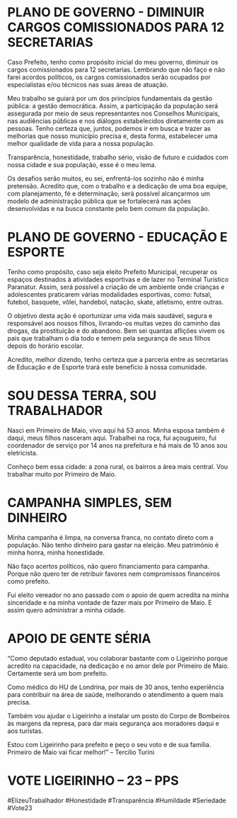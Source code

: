 # PLANO DE GOVERNO - DIMINUIR CARGOS COMISSIONADOS PARA 12 SECRETARIAS 
Caso Prefeito, tenho como propósito inicial do meu governo, diminuir os cargos comissionados para 12 secretarias. Lembrando que não faço e não farei acordos políticos, os cargos comissionados serão ocupados por especialistas e/ou técnicos nas suas áreas de atuação.

Meu trabalho se guiará por um dos princípios fundamentais da gestão pública: a gestão democrática. Assim, a participação da população será assegurada por meio de seus representantes nos Conselhos Municipais, nas audiências públicas e nos diálogos estabelecidos diretamente com as pessoas. Tenho certeza que, juntos, podemos ir em busca e trazer as melhorias que nosso município precisa e, desta forma, estabelecer uma melhor qualidade de vida para a nossa população.

Transparência, honestidade, trabalho sério, visão de futuro e cuidados com nossa cidade e sua população, esse é o meu lema.

Os desafios serão muitos, eu sei, enfrentá-los sozinho não é minha pretensão. Acredito que, com o trabalho e a dedicação de uma boa equipe, com planejamento, fé e determinação, será possível alcançarmos um modelo de administração pública que se fortalecerá nas ações desenvolvidas e na busca constante pelo bem comum da população.


# PLANO DE GOVERNO - EDUCAÇÃO E ESPORTE
Tenho como propósito, caso seja eleito Prefeito Municipal, recuperar os espaços destinados à atividades esportivas e de lazer no Terminal Turístico Paranatur. Assim, será possível a criação de um ambiente onde crianças e adolescentes praticarem várias modalidades esportivas, como: futsal, futebol, basquete, vôlei, handebol, natação, skate, atletismo, entre outras.

O objetivo desta ação é oportunizar uma vida mais saudável, segura e responsável aos nossos filhos, livrando-os muitas vezes do caminho das drogas, da prostituição e do abandono. Bem sei quantas aflições vivem os pais que trabalham o dia todo e temem pela segurança de seus filhos depois do horário escolar.

Acredito, melhor dizendo, tenho certeza que a parceria entre as secretarias de Educação e de Esporte trará este benefício à nossa comunidade.


# SOU DESSA TERRA, SOU TRABALHADOR
Nasci em Primeiro de Maio, vivo aqui há 53 anos. Minha esposa também é daqui, meus filhos nasceram aqui. Trabalhei na roça, fui açougueiro, fui coordenador de serviço por 14 anos na prefeitura e há mais de 10 anos sou eletricista.

Conheço bem essa cidade: a zona rural, os bairros a área mais central. Vou trabalhar muito por Primeiro de Maio.


# CAMPANHA SIMPLES, SEM DINHEIRO
Minha campanha é limpa, na conversa franca, no contato direto com a população. Não tenho dinheiro para gastar na eleição. Meu patrimônio é minha honra, minha honestidade.

Não faço acertos políticos, não quero financiamento para campanha. Porque não quero ter de retribuir favores nem compromissos financeiros como prefeito.

Fui eleito vereador no ano passado com o apoio de quem acredita na minha sinceridade e na minha vontade de fazer mais por Primeiro de Maio. E assim quero administrar a minha cidade.


# APOIO DE GENTE SÉRIA
“Como deputado estadual, vou colaborar bastante com o Ligeirinho porque acredito na capacidade, na dedicação e no amor dele por Primeiro de Maio. Certamente será um bom prefeito.

Como médico do HU de Londrina, por mais de 30 anos, tenho experiência para contribuir na área de saúde, melhorando o atendimento a quem mais precisa.

Também vou ajudar o Ligeirinho a instalar um posto do Corpo de Bombeiros às margens da represa, para dar mais segurança aos moradores daqui e aos turistas.

Estou com Ligeirinho para prefeito e peço o seu voto e de sua família. Primeiro de Maio vai ficar melhor!” – Tercilio Turini

# VOTE LIGEIRINHO – 23 – PPS

#ElizeuTrabalhador #Honestidade #Transparência #Humildade #Seriedade #Vote23
